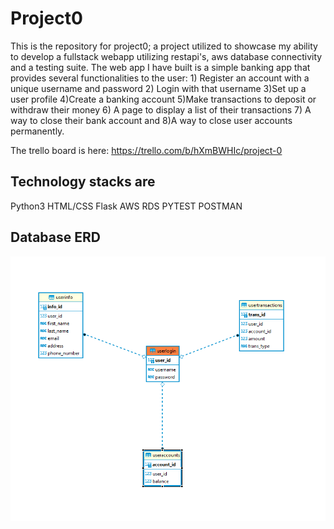 # Project0

This is the repository for project0; a project utilized to showcase my ability to develop a fullstack webapp utilizing restapi's, aws database connectivity and a testing suite.
The web app I have built is a simple banking app that provides several functionalities to the user: 1) Register an account with a unique username and password 2) Login with that username 3)Set up a user profile
4)Create a banking account 5)Make transactions to deposit or withdraw their money 6) A page to display a list of their transactions 7) A way to close their bank account and 8)A way to close user accounts permanently.

The trello board is here: https://trello.com/b/hXmBWHIc/project-0

Technology stacks are
----------------------

Python3
HTML/CSS
Flask
AWS RDS
PYTEST
POSTMAN

Database ERD
---------------
![image info](./databaseschema.png)